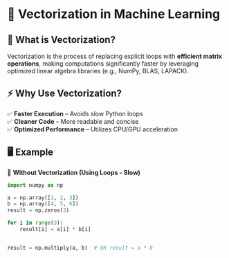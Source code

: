 # 🚀 Vectorization in Machine Learning  

## 📌 What is Vectorization?  
Vectorization is the process of replacing explicit loops with **efficient matrix operations**, making computations significantly faster by leveraging optimized linear algebra libraries (e.g., NumPy, BLAS, LAPACK).  

## ⚡ Why Use Vectorization?  
✅ **Faster Execution** – Avoids slow Python loops  
✅ **Cleaner Code** – More readable and concise  
✅ **Optimized Performance** – Utilizes CPU/GPU acceleration  

## 🖥️ Example  

🔴 **Without Vectorization (Using Loops - Slow)**  
```python
import numpy as np

a = np.array([1, 2, 3])
b = np.array([4, 5, 6])
result = np.zeros(3)

for i in range(3):
    result[i] = a[i] * b[i]


result = np.multiply(a, b)  # OR result = a * b
```
